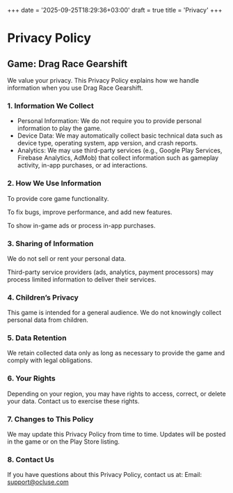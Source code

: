 +++
date = '2025-09-25T18:29:36+03:00'
draft = true
title = 'Privacy'
+++
# Privacy Policy

## Game: Drag Race Gearshift

We value your privacy. This Privacy Policy explains how we handle information when you use Drag Race Gearshift.

### 1. Information We Collect

- Personal Information: We do not require you to provide personal information to play the game.
- Device Data: We may automatically collect basic technical data such as device type, operating system, app version, and crash reports.
- Analytics: We may use third-party services (e.g., Google Play Services, Firebase Analytics, AdMob) that collect information such as gameplay activity, in-app purchases, or ad interactions.

### 2. How We Use Information

To provide core game functionality.

To fix bugs, improve performance, and add new features.

To show in-game ads or process in-app purchases.

### 3. Sharing of Information

We do not sell or rent your personal data.

Third-party service providers (ads, analytics, payment processors) may process limited information to deliver their services.

### 4. Children’s Privacy

This game is intended for a general audience. We do not knowingly collect personal data from children.

### 5. Data Retention

We retain collected data only as long as necessary to provide the game and comply with legal obligations.

### 6. Your Rights

Depending on your region, you may have rights to access, correct, or delete your data. Contact us to exercise these rights.

### 7. Changes to This Policy

We may update this Privacy Policy from time to time. Updates will be posted in the game or on the Play Store listing.

### 8. Contact Us

If you have questions about this Privacy Policy, contact us at:
Email: support@ocluse.com

